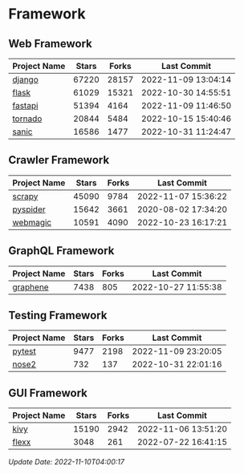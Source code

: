 # Framework

## Web Framework
| Project Name | Stars | Forks | Last Commit |
| ------------ | ----- | ----- | ----------- |
| [django](https://github.com/django/django) | 67220 | 28157 | 2022-11-09 13:04:14 |
| [flask](https://github.com/pallets/flask) | 61029 | 15321 | 2022-10-30 14:55:51 |
| [fastapi](https://github.com/tiangolo/fastapi) | 51394 | 4164 | 2022-11-09 11:46:50 |
| [tornado](https://github.com/tornadoweb/tornado) | 20844 | 5484 | 2022-10-15 15:40:46 |
| [sanic](https://github.com/sanic-org/sanic) | 16586 | 1477 | 2022-10-31 11:24:47 |

## Crawler Framework
| Project Name | Stars | Forks | Last Commit |
| ------------ | ----- | ----- | ----------- |
| [scrapy](https://github.com/scrapy/scrapy) | 45090 | 9784 | 2022-11-07 15:36:22 |
| [pyspider](https://github.com/binux/pyspider) | 15642 | 3661 | 2020-08-02 17:34:20 |
| [webmagic](https://github.com/code4craft/webmagic) | 10591 | 4090 | 2022-10-23 16:17:21 |

## GraphQL Framework
| Project Name | Stars | Forks | Last Commit |
| ------------ | ----- | ----- | ----------- |
| [graphene](https://github.com/graphql-python/graphene) | 7438 | 805 | 2022-10-27 11:55:38 |

## Testing Framework
| Project Name | Stars | Forks | Last Commit |
| ------------ | ----- | ----- | ----------- |
| [pytest](https://github.com/pytest-dev/pytest) | 9477 | 2198 | 2022-11-09 23:20:05 |
| [nose2](https://github.com/nose-devs/nose2) | 732 | 137 | 2022-10-31 22:01:16 |

## GUI Framework
| Project Name | Stars | Forks | Last Commit |
| ------------ | ----- | ----- | ----------- |
| [kivy](https://github.com/kivy/kivy) | 15190 | 2942 | 2022-11-06 13:51:20 |
| [flexx](https://github.com/flexxui/flexx) | 3048 | 261 | 2022-07-22 16:41:15 |

*Update Date: 2022-11-10T04:00:17*